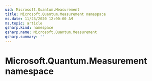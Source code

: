 ```yaml
---
uid: Microsoft.Quantum.Measurement
title: Microsoft.Quantum.Measurement namespace
ms.date: 11/23/2020 12:00:00 AM
ms.topic: article
qsharp.kind: namespace
qsharp.name: Microsoft.Quantum.Measurement
qsharp.summary: ''
---
```


# Microsoft.Quantum.Measurement namespace



